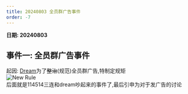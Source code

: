 ```yaml
---
title: 20240803 全员群广告事件
order: -7
---
```


**日期: 20240803**  

## 事件一: 全员群广告事件  

起因: [Dream](https://www.yhchat.com/user/homepage/5587539)为了~~整治~~(规范)全员群广告,特制定规矩  
![New Rule](https://img.yyyyt.top/vuepress/blog/yh/events/20240803/Screenshot_2024-08-03-22-33-25-823_com.yhchat.app.jpg)  
后面就是114514三连和dream吵起来的事件了,最后引申为对于发广告的讨论  